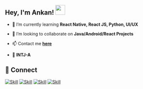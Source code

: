## Hey, I'm Ankan! <img src="https://rahulgrover99.github.io/images/hey.gif" width="32px">

<!-- - 🔭 I’m currently working on [Recess](https://github.com/Jaagrav/Recess) -->
- 🌱 I’m currently learning **React Native, React JS, Python, UI/UX**

- 👯 I’m looking to collaborate on **Java/Android/React Projects**

<!-- - 👨‍💻 All of my projects are available at [https://xjaagrav.vercel.app/projects](https://xjaagrav.vercel.app/projects) -->

<!-- - You can check out my Arduino projects right **[here](https://www.instructables.com/member/xJaagrav/)**. -->

<!-- - 📝 I regularly write articles on [https://xjaagrav.vercel.app/stories](https://xjaagrav.vercel.app/stories) -->

<!-- - 💬 Ask me about **React, Vue, Web Development and UI/UX** -->

- 📫 Contact me **[here](g906360@gmail.com)**

<!-- - 📄 My Resume [https://drive.google.com/file/d/10z7nWMOMKMj2KtOxszcxYI2b0sQrxFpn/view?usp=sharing](https://drive.google.com/file/d/10z7nWMOMKMj2KtOxszcxYI2b0sQrxFpn/view?usp=sharing) -->

- 🌈 **INTJ-A**

<!-- ## ✍ My Work

[![Jaagrav's GitHub stats](https://github-readme-stats.vercel.app/api?username=Jaagrav&show_icons=true&theme=dark)](https://github.com/Jaagrav)

Here are some of my projects on Github that I am proud of:

[![CodeX](https://github-readme-stats.vercel.app/api/pin/?username=Jaagrav&repo=Codex&show_icons=true&theme=dark)](https://github.com/Jaagrav/CodeX)
[![Xper](https://github-readme-stats.vercel.app/api/pin/?username=Jaagrav&repo=Xper&show_icons=true&theme=dark)](https://github.com/Jaagrav/Xper)
[![Cordion](https://github-readme-stats.vercel.app/api/pin/?username=Jaagrav&repo=Cordion&show_icons=true&theme=dark)](https://github.com/Jaagrav/Cordion)
[![Recess](https://github-readme-stats.vercel.app/api/pin/?username=avinashkranjan&repo=Recess&show_icons=true&theme=dark)](https://github.com/Jaagrav/Recess) -->

<!-- ## 📚 My Skills

[![Top Langs](https://github-readme-stats.vercel.app/api/top-langs/?username=ankan10&layout=compact&show_icons=true&theme=dark)](https://github.com/ankan10/ankan10)

![Skill](https://img.shields.io/badge/python%20-%2314354C.svg?&style=for-the-badge&logo=python&logoColor=white"/)
![Skill](https://img.shields.io/badge/java-%23ED8B00.svg?&style=for-the-badge&logo=java&logoColor=white)
![Skill](https://img.shields.io/badge/kotlin-%230095D5.svg?&style=for-the-badge&logo=kotlin&logoColor=white)
![Skill](https://img.shields.io/badge/go-%2300ADD8.svg?&style=for-the-badge&logo=go&logoColor=white)
![Skill](https://img.shields.io/badge/dart-%230175C2.svg?&style=for-the-badge&logo=dart&logoColor=white)
![Skill](https://img.shields.io/badge/react_native%20-%2320232a.svg?&style=for-the-badge&logo=react&logoColor=%2361DAFB")
![Skill](https://img.shields.io/badge/bootstrap%20-%23563D7C.svg?&style=for-the-badge&logo=bootstrap&logoColor=white)
![Skill](https://img.shields.io/badge/shell_script%20-%23121011.svg?&style=for-the-badge&logo=gnu-bash&logoColor=white)
![Skill](https://img.shields.io/badge/material%20ui%20-%230081CB.svg?&style=for-the-badge&logo=material-ui&logoColor=white)
![Skill](https://img.shields.io/badge/django%20-%23092E20.svg?&style=for-the-badge&logo=django&logoColor=white)
![Skill](https://img.shields.io/badge/Flutter%20-%2302569B.svg?&style=for-the-badge&logo=Flutter&logoColor=white)
![Skill](https://img.shields.io/badge/adobe%20xd%20-%23FF26BE.svg?&style=for-the-badge&logo=adobe%20xd&logoColor=white)
![Skill](https://img.shields.io/badge/git%20-%23F05033.svg?&style=for-the-badge&logo=git&logoColor=white)
![Skill](https://img.shields.io/badge/gitlab%20-%23181717.svg?&style=for-the-badge&logo=gitlab&logoColor=white)
![Skill](https://img.shields.io/badge/github%20-%23121011.svg?&style=for-the-badge&logo=github&logoColor=white)
![Skill](https://img.shields.io/badge/figma%20-%23F24E1E.svg?&style=for-the-badge&logo=figma&logoColor=white)
![Skill](https://img.shields.io/badge/node.js%20-%2343853D.svg?&style=for-the-badge&logo=node.js&logoColor=white)
![Skill](https://img.shields.io/badge/react%20-%2320232a.svg?&style=for-the-badge&logo=react&logoColor=%2361DAFB)
![Skill](https://img.shields.io/badge/Google_Cloud-4285F4?style=for-the-badge&logo=google-cloud&logoColor=white)
![Skill](https://img.shields.io/badge/firebase-ffca28?style=for-the-badge&logo=firebase&logoColor=white)
![Skill](https://img.shields.io/badge/Postman-FF6C37?style=for-the-badge&logo=Postman&logoColor=white)
![Skill](https://img.shields.io/badge/Visual_Studio_Code-0078D4?style=for-the-badge&logo=visual%20studio%20code&logoColor=white) -->

## 🤝 Connect

[![Skill](https://img.shields.io/badge/LinkedIn-0077B5?style=for-the-badge&logo=linkedin&logoColor=white)](https://www.linkedin.com/in/ankan-chanda741/)
[![Skill](https://img.shields.io/badge/Twitter-1DA1F2?style=for-the-badge&logo=twitter&logoColor=white)](https://twitter.com/sudo_ankan)
[![Skill](https://img.shields.io/badge/Instagram-E4405F?style=for-the-badge&logo=instagram&logoColor=white)](https://www.instagram.com/justaninhuman/)
[![Skill](https://img.shields.io/badge/GitHub-100000?style=for-the-badge&logo=github&logoColor=white)](https://github.com/ankan10)
